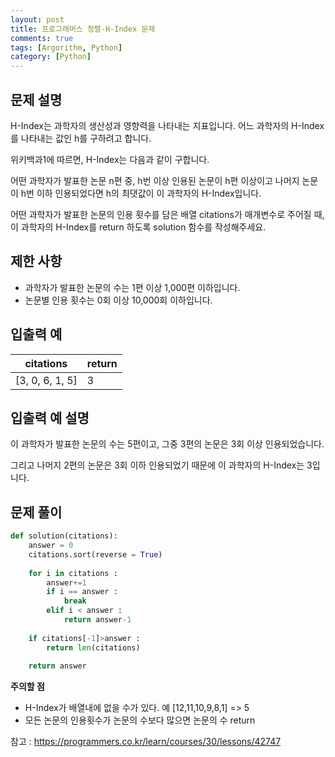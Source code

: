 ```yaml
---
layout: post
title: 프로그래머스 정렬-H-Index 문제
comments: true
tags: [Argorithm, Python]
category: [Python]
---
```


## 문제 설명
H-Index는 과학자의 생산성과 영향력을 나타내는 지표입니다. 어느 과학자의 H-Index를 나타내는 값인 h를 구하려고 합니다. 

위키백과1에 따르면, H-Index는 다음과 같이 구합니다.

어떤 과학자가 발표한 논문 n편 중, h번 이상 인용된 논문이 h편 이상이고 나머지 논문이 h번 이하 인용되었다면 h의 최댓값이 이 과학자의 H-Index입니다.

어떤 과학자가 발표한 논문의 인용 횟수를 담은 배열 citations가 매개변수로 주어질 때, 이 과학자의 H-Index를 return 하도록 solution 함수를 작성해주세요.

## 제한 사항
- 과학자가 발표한 논문의 수는 1편 이상 1,000편 이하입니다.
- 논문별 인용 횟수는 0회 이상 10,000회 이하입니다.

## 입출력 예
| citations   |return |
|---|--- |
|[3, 0, 6, 1, 5]| 3 |


## 입출력 예 설명
이 과학자가 발표한 논문의 수는 5편이고, 그중 3편의 논문은 3회 이상 인용되었습니다.

그리고 나머지 2편의 논문은 3회 이하 인용되었기 때문에 이 과학자의 H-Index는 3입니다.

## 문제 풀이
```python
def solution(citations): 
    answer = 0 
    citations.sort(reverse = True)
    
    for i in citations :
        answer+=1
        if i == answer : 
            break
        elif i < answer : 
            return answer-1
        
    if citations[-1]>answer :
        return len(citations)
    
    return answer
```
**주의할 점**
- H-Index가 배열내에 없을 수가 있다. 예 [12,11,10,9,8,1] => 5
- 모든 논문의 인용횟수가 논문의 수보다 많으면 논문의 수 return

참고 : <https://programmers.co.kr/learn/courses/30/lessons/42747>
